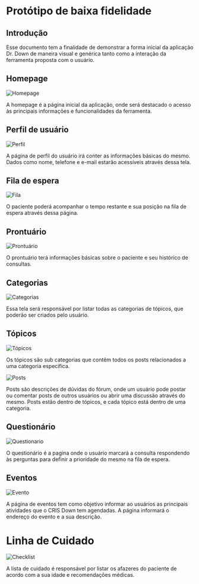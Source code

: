 # Protótipo de baixa fidelidade

## Introdução

  Esse documento tem a finalidade de demonstrar a forma inicial da aplicação Dr. Down de maneira visual e genérica tanto como a interação da ferramenta proposta com o usuário.


## Homepage

![Homepage](http://uploaddeimagens.com.br/images/001/355/441/original/homepage.png?1522691820)

A homepage é a página inicial da aplicação, onde será destacado o acesso às principais informações e funcionalidades da ferramenta.

## Perfil de usuário

![Perfil](http://uploaddeimagens.com.br/images/001/355/439/original/my_profile.png?1522691778)

A página de perfil do usuário irá conter as informações básicas do mesmo. Dados como nome, telefone e e-mail estarão acessíveis através dessa tela.

## Fila de espera

![Fila](http://uploaddeimagens.com.br/images/001/355/433/original/New_Mockup_4.png?1522691746)

O paciente poderá acompanhar o tempo restante e sua posição na fila de espera através dessa página.

## Prontuário

![Prontuário](http://uploaddeimagens.com.br/images/001/355/431/original/New_Mockup_3.png?1522691735)

O prontuário terá informações básicas sobre o paciente e seu histórico de consultas.

## Categorias

![Categorias](http://uploaddeimagens.com.br/images/001/356/025/original/Capturar.PNG?1522714613)

Essa tela será responsável por listar todas as categorias de tópicos, que poderão ser criados pelo usuário.

## Tópicos

![Tópicos](http://uploaddeimagens.com.br/images/001/355/434/original/New_Mockup_5.png?1522691758)

Os tópicos são sub categorias que contêm todos os posts relacionados a uma categoria especifica.

![Posts](http://uploaddeimagens.com.br/images/001/356/022/original/New_Mockup_8.png?1522714596)

Posts são descrições de dúvidas do fórum, onde um usuário pode postar ou comentar posts de outros usuários ou abrir uma discussão através do mesmo. Posts estão dentro de tópicos, e cada tópico está dentro de uma categoria.

## Questionário

![Questionario](http://uploaddeimagens.com.br/images/001/355/430/original/New_Mockup_2.png?1522691727)

O questionário é a pagina onde o usuário marcará a consulta respondendo às perguntas para definir a prioridade do mesmo na fila de espera.

## Eventos

![Evento](http://uploaddeimagens.com.br/images/001/355/428/original/New_Mockup_1.png?1522691714)

A página de eventos tem como objetivo informar ao usuários as principais atividades que o CRIS Down tem agendadas. A página informará o endereço do evento e a sua descrição.

# Linha de Cuidado

![Checklist](http://uploaddeimagens.com.br/images/001/356/717/original/New_Mockup_8.png?1522765446)

A lista de cuidado é responsável por listar os afazeres do paciente de acordo com a sua idade e recomendações médicas.
